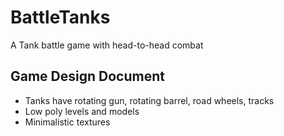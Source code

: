 # BattleTanks
A Tank battle game with head-to-head combat

## Game Design Document
* Tanks have rotating gun, rotating barrel, road wheels, tracks
* Low poly levels and models
* Minimalistic textures
